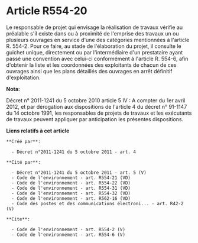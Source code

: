 # Article R554-20

Le responsable de projet qui envisage la réalisation de travaux vérifie au préalable s'il existe dans ou à proximité de
l'emprise des travaux un ou plusieurs ouvrages en service d'une des catégories mentionnées à l'article R. 554-2. Pour ce
faire, au stade de l'élaboration du projet, il consulte le guichet unique, directement ou par l'intermédiaire d'un
prestataire ayant passé une convention avec celui-ci conformément à l'article R. 554-6, afin d'obtenir la liste et les
coordonnées des exploitants de chacun de ces ouvrages ainsi que les plans détaillés des ouvrages en arrêt définitif
d'exploitation.

**Nota:**

Décret n° 2011-1241 du 5 octobre 2010 article 5 IV :  A compter du 1er avril 2012, et par dérogation aux dispositions de
l'article 4 du décret n° 91-1147 du 14 octobre 1991, les responsables de projets de travaux et les exécutants de travaux
peuvent appliquer par anticipation les présentes dispositions.

**Liens relatifs à cet article**

	**Créé par**:

	  - Décret n°2011-1241 du 5 octobre 2011 - art. 4

	**Cité par**:

	  - Décret n°2011-1241 du 5 octobre 2011 - art. 5 (V)
	  - Code de l'environnement - art. R554-21 (VD)
	  - Code de l'environnement - art. R554-22 (VD)
	  - Code de l'environnement - art. R554-31 (VD)
	  - Code de l'environnement - art. R554-32 (VD)
	  - Code de l'environnement - art. R562-16 (VD)
	  - Code des postes et des communications électroni... - art. R42-2 (V)

	**Cite**:

	  - Code de l'environnement - art. R554-2 (V)
	  - Code de l'environnement - art. R554-6 (V)
